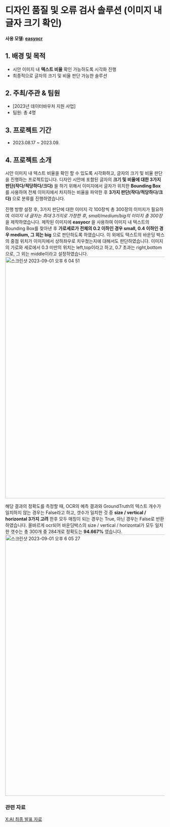 # 디자인 품질 및 오류 검사 솔루션 (이미지 내 글자 크기 확인)

#### 사용 모델: [easyocr](https://pypi.org/project/easyocr/)

## 1. 배경 및 목적
- 시안 이미지 내 **텍스트 비율** 확인 가능하도록 시각화 진행
- 최종적으로 글자의 크기 및 비율 판단 가능한 솔루션

## 2. 주최/주관 & 팀원
- [2023년 데이터바우처 지원 사업]
- 팀원: 총 4명

## 3. 프로젝트 기간
- 2023.08.17 ~ 2023.09.

## 4. 프로젝트 소개  
  시안 이미지 내 텍스트 비율을 확인 할 수 있도록 시각화하고, 글자의 크기 및 비율 판단을 진행하는 프로젝트입니다. 디자인 시안에 포함된 글자의 **크기 및 비율에 대한 3가지 판단(작다/적당하다/크다)** 을 하기 위해서 이미지에서 글자가 위치한 **Bounding Box**를 사용하여 전체 이미지에서 차지하는 비율을 파악한 후 **3가지 판단(작다/적당하다/크다)** 으로 분류를 진행하였습니다.  
  
  진행 방향 설정 후, 3가지 판단에 대한 이미지 각 100장씩 총 300장의 이미지가 필요하여 *이미지 내 글자는 최대 3가지로 가정한 후, small/medium/big의 이미지 총 300장* 을 제작하였습니다. 제작된 이미지에 **easyocr** 을 사용하여 이미지 내 텍스트의 Bounding Box를 찾아낸 후 **가로세로가 전체의 0.2 이하인 경우 small, 0.4 이하인 경우 medium, 그 외는 big** 으로 판단하도록 하였습니다. 이 외에도 텍스트의 바운딩 박스의 중점 위치가 이미지에서 상하좌우로 치우쳤는지에 대해서도 판단하였습니다. 이미지의 가로와 세로에서 0.3 미만의 위치는 left,top이라고 하고, 0.7 초과는 right,bottom으로, 그 외는 middle이라고 설정하였습니다.  
<img width="761" alt="스크린샷 2023-09-01 오후 6 04 51" src="https://github.com/L-yejin/2023-XAI-toyproject/assets/104400282/63968300-3577-445f-88f0-0400b13ce708">

  해당 결과의 정확도를 측정할 때, OCR의 예측 결과와 GroundTruth의 텍스트 개수가 일치하지 않는 경우는 False라고 하고, 갯수가 일치한 것 중 **size / vertical / horizontal 3가지 고려** 한후 모두 매칭이 되는 경우는 True, 아닌 경우는 False로 반환하였습니다. 올바르게 ocr되어 바운딩박스의 size / vertical / horizontal가 모두 일치한 갯수는 총 300개 중 284개로 정확도는 **94.667%** 였습니다.  
<img width="823" alt="스크린샷 2023-09-01 오후 6 05 27" src="https://github.com/L-yejin/2023-XAI-toyproject/assets/104400282/bdc7017e-bbd4-445f-be3e-c21437332c6b">

### 관련 자료
[X:AI 최종 발표 자료](https://drive.google.com/file/d/1vduIJbpRxHXBn-cBV5bVqcgt0NSxkyCj/view?usp=drive_link)
